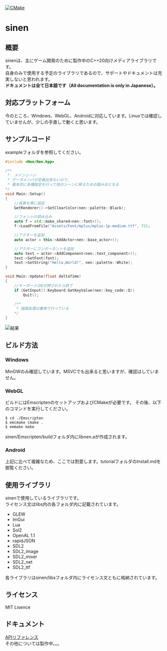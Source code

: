 [![CMake](https://github.com/astomih/sinen/actions/workflows/cmake.yml/badge.svg)](https://github.com/astomih/sinen/actions/workflows/cmake.yml)
# sinen
## 概要
 sinenは、主にゲーム開発のために製作中のC++20向けメディアライブラリです。  
 自身のみで使用する予定のライブラリであるので、サポートやドキュメントは充実しないと思われます。  
 **ドキュメントは全て日本語です（All documentation is only in Japanese）。**

## 対応プラットフォーム
 今のところ、Windows、WebGL、Androidに対応しています。Linuxでは確認していませんが、少しの手直しで動くと思います。  

## サンプルコード
 exampleフォルダを参照してください。
``` c++
#include <Nen/Nen.hpp>

/**
 *  メインシーン
 * データメンバが定義出来ないので、
 * 基本的に各種設定を行って他のシーンに移るための踏み台となる
*/
void Main::Setup()
{
    //背景を黒に設定
    GetRenderer()->SetClearColor(nen::palette::Black);

    //フォントの読み込み
    auto f = std::make_shared<nen::font>();
    f->LoadFromFile("Assets/Font/mplus/mplus-1p-medium.ttf", 72);

    //アクターを追加
    auto actor = this->AddActor<nen::base_actor>();

    //アクターにコンポーネントを追加
    auto text = actor->AddComponent<nen::text_component>();
    text->SetFont(font);
    text->SetString("Hello,World!", nen::palette::White);
}

void Main::Update(float deltaTime)
{
    //キーボードのQが押されたら終了
    if (GetInput().Keyboard.GetKeyValue(nen::key_code::Q))
        Quit();

    /**
     * 描画処理は裏側で行っている
    */
}
```
![結果](https://github.com/Astomih/sinen/blob/main/example/result.png "result")

## ビルド方法
### Windows
 MinGWのみ確認しています。MSVCでも出来ると思いますが、確認はしていません。
### WebGL
 ビルドにはEmscriptenのセットアップおよびCMakeが必要です。
 その後、以下のコマンドを実行してください。
 ```
 $ cd ./Emscripten  
 $ emcmake cmake .
 $ emmake make
 ```
 sinen/Emscripten/buildフォルダ内にlibnen.aが作成されます。
 ### Android
  上記に比べて複雑なため、ここでは割愛します。tutorialフォルダのInstall.mdを御覧ください。

## 使用ライブラリ
sinenで使用しているライブラリです。  
ライセンス文はlibs内の各フォルダ内に記載されています。
- GLEW
- ImGui
- Lua
- Sol2
- OpenAL 1.1
- rapidJSON
- SDL2
- SDL2_image
- SDL2_mixer
- SDL2_net
- SDL2_ttf
  
各ライブラリはsinen/libsフォルダ内にライセンス文ともに格納されています。

## ライセンス
 MIT Lisence

## ドキュメント
[APIリファレンス](https://astomih.github.io/sinen)  
その他については製作中。。。
